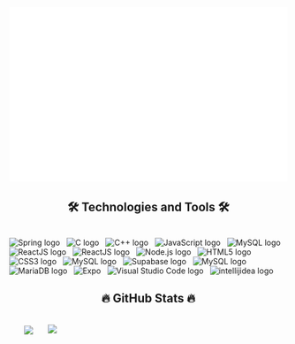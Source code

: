 <!-- Bao44 -->
<a href="#" target="_blank">
  <img src="svg/Bao44.svg" width="1200" alt="Bao44" />
</a>

<h2 align="center">🛠 Technologies and Tools 🛠</h2>
<br>
<!-- https://simpleicons.org/ -->
<span><img src="https://img.shields.io/badge/Spring-282C34?logo=spring&logoColor=#6DB33F" alt="Spring logo" title="Spring" height="25" /></span>
&nbsp;
<span><img src="https://img.shields.io/badge/C-282C34?logo=c&logoColor=F7DF1E" alt="C logo" title="C" height="25" /></span>
&nbsp;
<span><img src="https://img.shields.io/badge/C++-282C34?logo=cplusplus&logoColor=00599C" alt="C++ logo" title="C++" height="25" /></span>
&nbsp;
<span><img src="https://img.shields.io/badge/Javascript-282C34?logo=javascript&logoColor=F7DF1E" alt="JavaScript logo" title="JavaScript" height="25" /></span>
&nbsp;
<span><img src="https://img.shields.io/badge/TypeScript-282C34?logo=typescript&logoColor=007ACC" alt="MySQL logo" title="MySQL" height="25" /></span>
&nbsp;
<span><img src="https://img.shields.io/badge/NextJs-282C34?logo=next.js" alt="ReactJS logo" title="ReactJS" height="25" /></span>
&nbsp;
<span><img src="https://img.shields.io/badge/ReactJS-282C34?logo=react&logoColor=61DAFB" alt="ReactJS logo" title="ReactJS" height="25" /></span>
&nbsp;
<span><img src="https://img.shields.io/badge/Node.js-282C34?logo=node.js&logoColor=00F200" alt="Node.js logo" title="Node.js" height="25" /></span>
&nbsp;
<span><img src="https://img.shields.io/badge/HTML5-282C34?logo=html5&logoColor=E34F26" alt="HTML5 logo" title="HTML5" height="25" /></span>
&nbsp;
<span><img src="https://img.shields.io/badge/CSS3-282C34?logo=css3&logoColor=1572B6" alt="CSS3 logo" title="CSS3" height="25" /></span>
&nbsp;
<span><img src="https://img.shields.io/badge/Tailwind_CSS-v4-38B2AC?logo=tailwind-css&logoColor=white" alt="MySQL logo" title="MySQL" height="25" /></span>
&nbsp;
<span><img src="https://img.shields.io/badge/Supabase-282C34?logo=Supabase&logoColor=006239" alt="Supabase logo" title="Supabase" height="25" /></span>
&nbsp;
<span><img src="https://img.shields.io/badge/MySQL-282C34?logo=MySql&logoColor=3E6E96" alt="MySQL logo" title="MySQL" height="25" /></span>
&nbsp;
<span><img src="https://img.shields.io/badge/MariaDB-282C34?logo=mariadb&logoColor=white" alt="MariaDB logo" title="MariaDB" height="25" /></span>
&nbsp;
<span><img src="https://img.shields.io/badge/Expo-282C34?logo=expo&logoColor=white" alt="Expo" title="Expo" height="25" /></span>
&nbsp;
<span><img src="https://img.shields.io/badge/VS%20Code-282C34?logo=visual-studio-code&logoColor=007ACC" alt="Visual Studio Code logo" title="Visual Studio Code" height="25" /></span>
&nbsp;
<span><img src="https://img.shields.io/badge/IntelliJ Idea-282C34?logo=i=&logoColor=000000" alt="intellijidea logo" title="intellijidea" height="25" /></span>
&nbsp;


<br>
<h2 align="center">🔥 GitHub Stats 🔥</h2>
<!-- https://github.com/anuraghazra/github-readme-stats -->
<br>
<div align=center>
  <a href="#" title="Bao44">
    <img width="315" align="center" src="https://github-readme-stats.vercel.app/api/top-langs/?username=Bao44&hide=c%23,powershell,Mathematica,Ruby,Objective-C,Objective-C%2b%2b,Cuda&title_color=61dafb&text_color=ffffff&icon_color=61dafb&bg_color=20232a&langs_count=8&layout=compact&border_color=61dafb&hide_border=true" />
  </a>
  <a href="#" title="Bao44">
    <img align="right" width="434" src="https://github-readme-stats.vercel.app/api?username=Bao44&show_icons=true&theme=react&border_color=61dafb&hide_border=true&rank_icon=github&include_all_commits=true" />
  </a>
</div>
